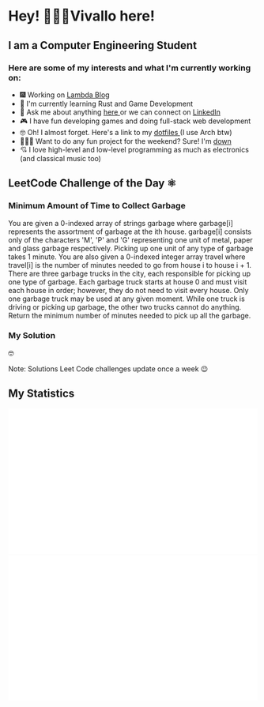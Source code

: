 #  Hey! 🙋🏻‍♂️Vivallo here!

##  I am a Computer Engineering Student

###  Here are some of my interests and what I'm currently working on:

  * 🎆 Working on [ Lambda Blog ](https://github.com/Vivallo04/lambda-blog)
  * 🌱 I'm currently learning Rust and Game Development 
  * 💭 Ask me about anything [ here ](https://github.com/Vivallo04/Vivallo04/issues/new) or we can connect on [ LinkedIn ](https://bit.ly/3zm1YjA)
  * 🎮 I have fun developing games and doing full-stack web development 
  * 🤓 Oh! I almost forget. Here's a link to my [ dotfiles ](https://github.com/Vivallo04/dotfiles) (I use Arch btw) 
  * 👨🏻‍💻 Want to do any fun project for the weekend? Sure! I'm [ down ](https://discordapp.com/users/521712126058823701)
  * 💘 I love high-level and low-level programming as much as electronics (and classical music too) 

##  LeetCode Challenge of the Day ⚛

###  Minimum Amount of Time to Collect Garbage

You are given a 0-indexed array of strings garbage where garbage[i] represents
the assortment of garbage at the ith house. garbage[i] consists only of the
characters 'M', 'P' and 'G' representing one unit of metal, paper and glass
garbage respectively. Picking up one unit of any type of garbage takes 1
minute. You are also given a 0-indexed integer array travel where travel[i] is
the number of minutes needed to go from house i to house i + 1. There are
three garbage trucks in the city, each responsible for picking up one type of
garbage. Each garbage truck starts at house 0 and must visit each house in
order; however, they do not need to visit every house. Only one garbage truck
may be used at any given moment. While one truck is driving or picking up
garbage, the other two trucks cannot do anything. Return the minimum number of
minutes needed to pick up all the garbage.

###  My Solution

🤓

Note: Solutions Leet Code challenges update once a week 😉

##  My Statistics

![](https://github.com/Vivallo04/stats/blob/master/generated/overview.svg)
![](https://github.com/Vivallo04/stats/blob/master/generated/languages.svg)


